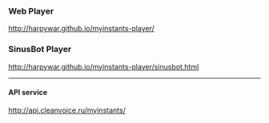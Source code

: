 
### Web Player
http://harpywar.github.io/myinstants-player/

### SinusBot Player
http://harpywar.github.io/myinstants-player/sinusbot.html

---
#### API service
http://api.cleanvoice.ru/myinstants/
